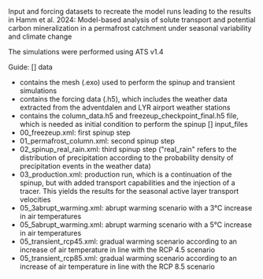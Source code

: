 Input and forcing datasets to recreate the model runs leading to the results in Hamm et al. 2024: 
Model-based analysis of solute transport and potential carbon mineralization in a permafrost catchment under seasonal variability and climate change

The simulations were performed using ATS v1.4

Guide:
[] data
  * contains the mesh (.exo) used to perform the spinup and transient simulations
  * contains the forcing data (.h5), which includes the weather data extracted from the adventdalen and LYR airport weather stations
  * contains the column_data.h5 and freezeup_checkpoint_final.h5 file, which is needed as initial condition to perform the spinup
[] input_files
  * 00_freezeup.xml: first spinup step
  * 01_permafrost_column.xml: second spinup step
  * 02_spinup_real_rain.xml: third spinup step ("real_rain" refers to the distribution of precipitation according to the probability density of precipitation events in the weather data)
  * 03_production.xml: production run, which is a continuation of the spinup, but with added transport capabilities and the injection of a tracer. This yields the results for the seasonal active layer transport velocities
  * 05_3abrupt_warming.xml: abrupt warming scenario with a 3°C increase in air temperatures
  * 05_5abrupt_warming.xml: abrupt warming scenario with a 5°C increase in air temperatures
  * 05_transient_rcp45.xml: gradual warming scenario according to an increase of air temperature in line with the RCP 4.5 scenario
  * 05_transient_rcp85.xml: gradual warming scenario according to an increase of air temperature in line with the RCP 8.5 scenario
